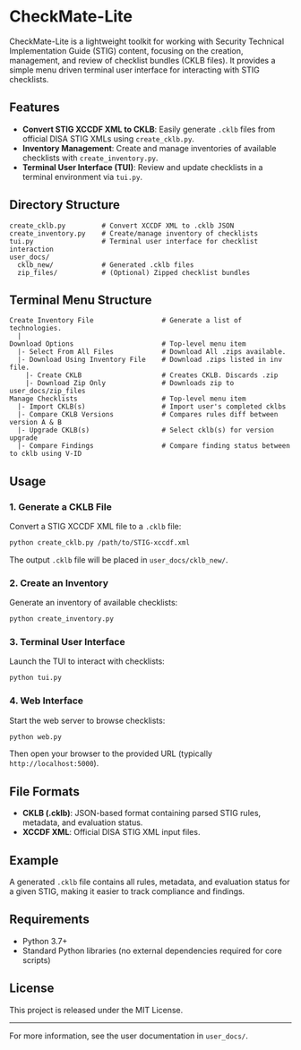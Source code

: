 # CheckMate-Lite

CheckMate-Lite is a lightweight toolkit for working with Security Technical Implementation Guide (STIG) content, focusing on the creation, management, and review of checklist bundles (CKLB files). It provides a simple menu driven terminal user interface for interacting with STIG checklists.

## Features

- **Convert STIG XCCDF XML to CKLB**: Easily generate `.cklb` files from official DISA STIG XMLs using `create_cklb.py`.
- **Inventory Management**: Create and manage inventories of available checklists with `create_inventory.py`.
- **Terminal User Interface (TUI)**: Review and update checklists in a terminal environment via `tui.py`.

## Directory Structure

```
create_cklb.py         # Convert XCCDF XML to .cklb JSON
create_inventory.py    # Create/manage inventory of checklists
tui.py                 # Terminal user interface for checklist interaction
user_docs/
  cklb_new/            # Generated .cklb files
  zip_files/           # (Optional) Zipped checklist bundles
```

## Terminal Menu Structure
```
Create Inventory File                 # Generate a list of technologies.
  | 
Download Options                      # Top-level menu item
  |- Select From All Files            # Download All .zips available.
  |- Download Using Inventory File    # Download .zips listed in inv file.
    |- Create CKLB                    # Creates CKLB. Discards .zip
    |- Download Zip Only              # Downloads zip to user_docs/zip_files
Manage Checklists                     # Top-level menu item
  |- Import CKLB(s)                   # Import user's completed cklbs
  |- Compare CKLB Versions            # Compares rules diff between version A & B
  |- Upgrade CKLB(s)                  # Select cklb(s) for version upgrade
  |- Compare Findings                 # Compare finding status between to cklb using V-ID
```
## Usage

### 1. Generate a CKLB File

Convert a STIG XCCDF XML file to a `.cklb` file:

```bash
python create_cklb.py /path/to/STIG-xccdf.xml
```

The output `.cklb` file will be placed in `user_docs/cklb_new/`.

### 2. Create an Inventory

Generate an inventory of available checklists:

```bash
python create_inventory.py
```

### 3. Terminal User Interface

Launch the TUI to interact with checklists:

```bash
python tui.py
```

### 4. Web Interface

Start the web server to browse checklists:

```bash
python web.py
```

Then open your browser to the provided URL (typically `http://localhost:5000`).

## File Formats

- **CKLB (.cklb)**: JSON-based format containing parsed STIG rules, metadata, and evaluation status.
- **XCCDF XML**: Official DISA STIG XML input files.

## Example

A generated `.cklb` file contains all rules, metadata, and evaluation status for a given STIG, making it easier to track compliance and findings.

## Requirements

- Python 3.7+
- Standard Python libraries (no external dependencies required for core scripts)

## License

This project is released under the MIT License.

---

For more information, see the user documentation in `user_docs/`.
